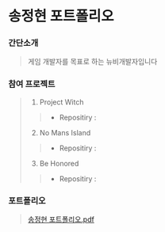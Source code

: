 송정현 포트폴리오
=
### 간단소개
> 게임 개발자를 목표로 하는 뉴비개발자입니다

### 참여 프로젝트
> 1. Project Witch
> > * Repositiry : 
> 2. No Mans Island
> > * Repositiry : 
> 3. Be Honored
> > * Repositiry : 

### 포트폴리오
> [송정현 포트폴리오.pdf](https://github.com/user-attachments/files/18942132/SongJungHyun_Portfolio.pdf)
